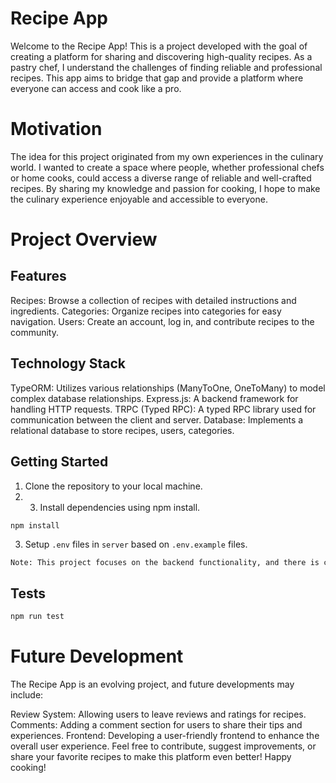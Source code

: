 # Recipe App

Welcome to the Recipe App! This is a project developed with the goal of creating a platform for sharing and discovering high-quality recipes. As a pastry chef, I understand the challenges of finding reliable and professional recipes. This app aims to bridge that gap and provide a platform where everyone can access and cook like a pro.

# Motivation

The idea for this project originated from my own experiences in the culinary world. I wanted to create a space where people, whether professional chefs or home cooks, could access a diverse range of reliable and well-crafted recipes. By sharing my knowledge and passion for cooking, I hope to make the culinary experience enjoyable and accessible to everyone.

# Project Overview

## Features

Recipes: Browse a collection of recipes with detailed instructions and ingredients.
Categories: Organize recipes into categories for easy navigation.
Users: Create an account, log in, and contribute recipes to the community.

## Technology Stack

TypeORM: Utilizes various relationships (ManyToOne, OneToMany) to model complex database relationships.
Express.js: A backend framework for handling HTTP requests.
TRPC (Typed RPC): A typed RPC library used for communication between the client and server.
Database: Implements a relational database to store recipes, users, categories.

## Getting Started

1. Clone the repository to your local machine.
2. 3. Install dependencies using npm install.

`npm install`

3. Setup `.env` files in `server` based on `.env.example` files.

```bash
Note: This project focuses on the backend functionality, and there is currently very little frontend. The backend provides a robust foundation, and frontend development is in the process.
```

## Tests

```bash
npm run test
```

# Future Development

The Recipe App is an evolving project, and future developments may include:

Review System: Allowing users to leave reviews and ratings for recipes.
Comments: Adding a comment section for users to share their tips and experiences.
Frontend: Developing a user-friendly frontend to enhance the overall user experience.
Feel free to contribute, suggest improvements, or share your favorite recipes to make this platform even better! Happy cooking!
